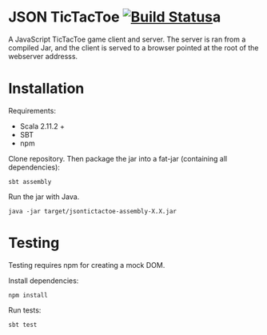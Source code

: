 # JSON TicTacToe [![Build Status](https://travis-ci.org/kyle-annen/jsontictactoe.svg?branch=master)](https://travis-ci.org/kyle-annen/jsontictactoe)a

A JavaScript TicTacToe game client and server.  The server is ran from a compiled Jar, and the client is served to a browser pointed at the root of the webserver addresss.

# Installation

Requirements:

- Scala 2.11.2 +
- SBT
- npm


Clone repository.  Then package the jar into a fat-jar (containing all dependencies):

```
sbt assembly
```

Run the jar with Java.

```
java -jar target/jsontictactoe-assembly-X.X.jar
```

# Testing

Testing requires npm for creating a mock DOM.


Install dependencies:

```
npm install
```

Run tests:

```
sbt test
```